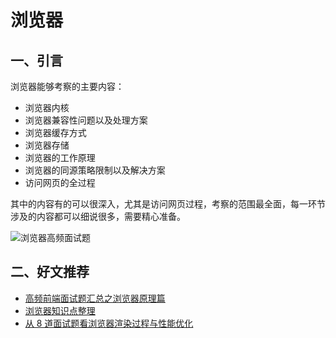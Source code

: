 # 浏览器

## 一、引言

浏览器能够考察的主要内容：

* 浏览器内核
* 浏览器兼容性问题以及处理方案
* 浏览器缓存方式
* 浏览器存储
* 浏览器的工作原理
* 浏览器的同源策略限制以及解决方案
* 访问网页的全过程

其中的内容有的可以很深入，尤其是访问网页过程，考察的范围最全面，每一环节涉及的内容都可以细说很多，需要精心准备。

![浏览器高频面试题](https://p3-juejin.byteimg.com/tos-cn-i-k3u1fbpfcp/23df95226fe54f26acd8f0d3c62b5d85\~tplv-k3u1fbpfcp-zoom-in-crop-mark:1304:0:0:0.awebp)

## 二、好文推荐

* [高频前端面试题汇总之浏览器原理篇](https://juejin.cn/post/6916157109906341902/)
* [浏览器知识点整理](https://juejin.cn/column/6970335987721306125)
* [从 8 道面试题看浏览器渲染过程与性能优化](https://juejin.cn/post/6844904040346681358)
